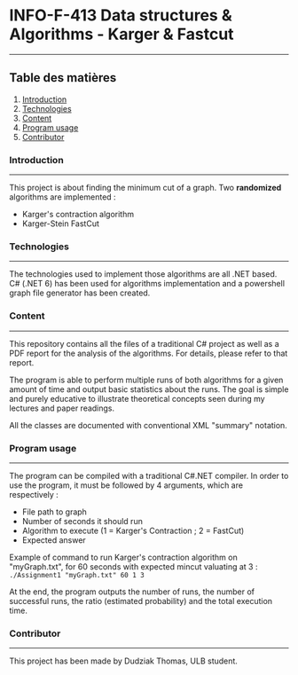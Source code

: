 # INFO-F-413 Data structures & Algorithms - Karger & Fastcut

***

## Table des matières
1. [Introduction](#general-info)
2. [Technologies](#technologies)
3. [Content](#content)
4. [Program usage](#usage)
5. [Contributor](#contributor)

<a name="Introduction"></a>

### Introduction

***
This project is about finding the minimum cut of a graph. Two __randomized__ algorithms are implemented :

- Karger's contraction algorithm
- Karger-Stein FastCut

<a name="technologies"></a>

### Technologies

***
The technologies used to implement those algorithms are all .NET based. C# (.NET 6) has been used for algorithms implementation and a powershell graph file generator has been created.

<a name="content"></a>

### Content
***

This repository contains all the files of a traditional C# project as well as a PDF report for the analysis of the algorithms. For details, please refer to that report.

The program is able to perform multiple runs of both algorithms for a given amount of time and output basic statistics about the runs. The goal is simple and purely educative to illustrate theoretical concepts seen during my lectures and paper readings.

All the classes are documented with conventional XML "summary" notation.


<a name="usage"></a>

### Program usage

***
The program can be compiled with a traditional C#.NET compiler. In order to use the program, it must be followed by 4 arguments, which are respectively :

- File path to graph
- Number of seconds it should run
- Algorithm to execute (1 = Karger's Contraction ; 2 = FastCut)
- Expected answer

Example of command to run Karger's contraction algorithm on "myGraph.txt", for 60 seconds with expected mincut valuating at 3 :  
```./Assignment1 "myGraph.txt" 60 1 3```

At the end, the program outputs the number of runs, the number of successful runs, the ratio (estimated probability) and the total execution time.


<a name="contributor"></a>

### Contributor
***

This project has been made by Dudziak Thomas, ULB student.